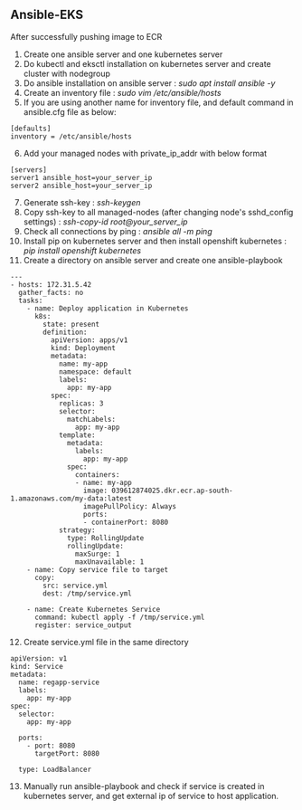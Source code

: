 ## Ansible-EKS 

After successfully pushing image to ECR

1. Create one ansible server and one kubernetes server
2. Do kubectl and eksctl installation on kubernetes server and create cluster with nodegroup
3. Do ansible installation on ansible server : *sudo apt install ansible -y*
4. Create an inventory file : *sudo vim /etc/ansible/hosts*
5. If you are using another name for inventory file, and default command in ansible.cfg file as below:
```
[defaults]
inventory = /etc/ansible/hosts
```
6. Add your managed nodes with private_ip_addr with below format
```
[servers]
server1 ansible_host=your_server_ip
server2 ansible_host=your_server_ip
```
7. Generate ssh-key : *ssh-keygen*
8. Copy ssh-key to all managed-nodes (after changing node's sshd_config settings) : *ssh-copy-id root@your_server_ip*
9. Check all connections by ping : *ansible all -m ping*
10. Install pip on kubernetes server and then install openshift kubernetes : *pip install openshift kubernetes*
11. Create a directory on ansible server and create one ansible-playbook
```
---
- hosts: 172.31.5.42
  gather_facts: no
  tasks:
    - name: Deploy application in Kubernetes
      k8s:
        state: present
        definition:
          apiVersion: apps/v1
          kind: Deployment
          metadata:
            name: my-app
            namespace: default
            labels:
              app: my-app
          spec:
            replicas: 3
            selector:
              matchLabels:
                app: my-app
            template:
              metadata:
                labels:
                  app: my-app
              spec:
                containers:
                - name: my-app
                  image: 039612874025.dkr.ecr.ap-south-1.amazonaws.com/my-data:latest
                  imagePullPolicy: Always
                  ports:
                  - containerPort: 8080
            strategy:
              type: RollingUpdate
              rollingUpdate:
                maxSurge: 1
                maxUnavailable: 1
    - name: Copy service file to target
      copy:
        src: service.yml
        dest: /tmp/service.yml
 
    - name: Create Kubernetes Service
      command: kubectl apply -f /tmp/service.yml
      register: service_output
```

12. Create service.yml file in the same directory
```
apiVersion: v1
kind: Service
metadata:
  name: regapp-service
  labels:
    app: my-app
spec:
  selector:
    app: my-app

  ports:
    - port: 8080
      targetPort: 8080

  type: LoadBalancer
```
13. Manually run ansible-playbook and check if service is created in kubernetes server, and get external ip of service to host application.
